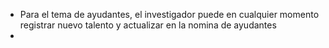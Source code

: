 - Para el tema de ayudantes, el investigador puede en cualquier momento registrar nuevo talento y actualizar en la nomina de ayudantes
-